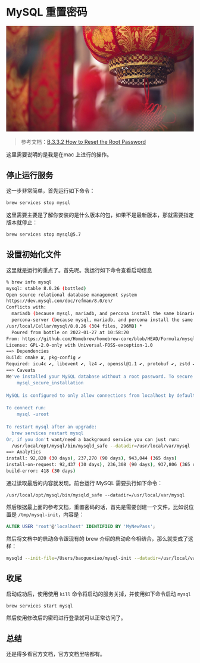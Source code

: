 # MySQL  重置密码

![](/assets/images/20220215.jpg)

> 参考文档：[B.3.3.2 How to Reset the Root Password](https://dev.mysql.com/doc/refman/8.0/en/resetting-permissions.html)

这里需要说明的是我是在mac 上进行的操作。

## 停止运行服务

这一步非常简单，首先运行如下命令：

```bash
brew services stop mysql
```

这里需要主要是了解你安装的是什么版本的包，如果不是最新版本，那就需要指定版本就停止：

```bash
brew services stop mysql@5.7
```

## 设置初始化文件

这里就是运行的重点了。首先呢。我运行如下命令查看启动信息

```bash
% brew info mysql
mysql: stable 8.0.26 (bottled)
Open source relational database management system
https://dev.mysql.com/doc/refman/8.0/en/
Conflicts with:
  mariadb (because mysql, mariadb, and percona install the same binaries)
  percona-server (because mysql, mariadb, and percona install the same binaries)
/usr/local/Cellar/mysql/8.0.26 (304 files, 296MB) *
  Poured from bottle on 2022-01-27 at 10:58:20
From: https://github.com/Homebrew/homebrew-core/blob/HEAD/Formula/mysql.rb
License: GPL-2.0-only with Universal-FOSS-exception-1.0
==> Dependencies
Build: cmake ✘, pkg-config ✔
Required: icu4c ✔, libevent ✔, lz4 ✔, openssl@1.1 ✔, protobuf ✔, zstd ✔
==> Caveats
We've installed your MySQL database without a root password. To secure it run:
    mysql_secure_installation

MySQL is configured to only allow connections from localhost by default

To connect run:
    mysql -uroot

To restart mysql after an upgrade:
  brew services restart mysql
Or, if you don't want/need a background service you can just run:
  /usr/local/opt/mysql/bin/mysqld_safe --datadir=/usr/local/var/mysql
==> Analytics
install: 92,820 (30 days), 237,270 (90 days), 943,044 (365 days)
install-on-request: 92,437 (30 days), 236,308 (90 days), 937,806 (365 days)
build-error: 418 (30 days)
```

通过读取最后的内容就发现。前台运行 MySQL 需要执行如下命令：

```
/usr/local/opt/mysql/bin/mysqld_safe --datadir=/usr/local/var/mysql
```

然后根据最上面的参考文档，重置密码的话，首先是需要创建一个文件。比如说位置是 `/tmp/mysql-init`，内容是：

```sql
ALTER USER 'root'@'localhost' IDENTIFIED BY 'MyNewPass';
```

然后将文档中的启动命令跟现有的 brew 介绍的启动命令相结合，那么就变成了这样：

```bash
mysqld --init-file=/Users/baoguoxiao/mysql-init --datadir=/usr/local/var/mysql
```

## 收尾

启动成功后，使用使用 `kill` 命令将启动的服务关掉，并使用如下命令启动 `mysql`

```bash
brew services start mysql
```

然后使用修改后的密码进行登录就可以正常访问了。

## 总结

还是得多看官方文档，官方文档里啥都有。

